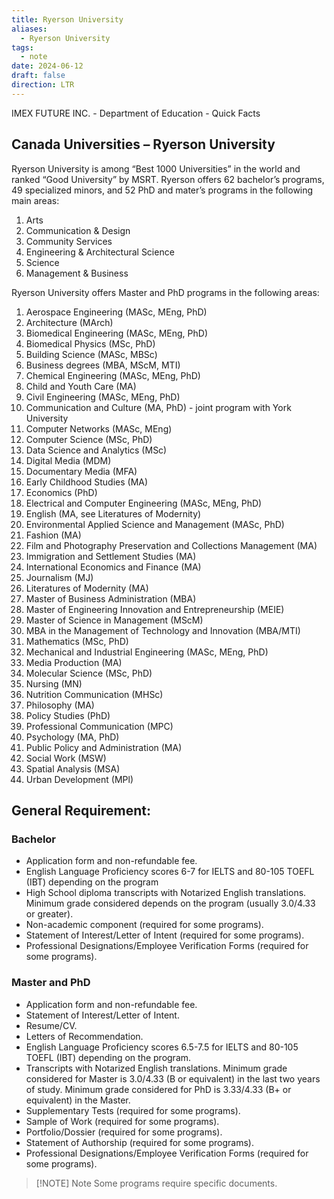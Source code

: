 ```yaml
---
title: Ryerson University
aliases:
  - Ryerson University
tags:
  - note
date: 2024-06-12
draft: false
direction: LTR
---
```


IMEX FUTURE INC. - Department of Education - Quick Facts

## Canada Universities – Ryerson University

Ryerson University is among “Best 1000 Universities” in the world and ranked “Good University” by MSRT. Ryerson offers 62 bachelor’s programs, 49 specialized minors, and 52 PhD and mater’s programs in the following main areas:

1. Arts
2. Communication & Design
3. Community Services
4. Engineering & Architectural Science
5. Science
6. Management & Business

Ryerson University offers Master and PhD programs in the following areas:

1. Aerospace Engineering (MASc, MEng, PhD)
2. Architecture (MArch)
3. Biomedical Engineering (MASc, MEng, PhD)
4. Biomedical Physics (MSc, PhD)
5. Building Science (MASc, MBSc)
6. Business degrees (MBA, MScM, MTI)
7. Chemical Engineering (MASc, MEng, PhD)
8. Child and Youth Care (MA)
9. Civil Engineering (MASc, MEng, PhD)
10. Communication and Culture (MA, PhD) - joint program with York University
11. Computer Networks (MASc, MEng)
12. Computer Science (MSc, PhD)
13. Data Science and Analytics (MSc)
14. Digital Media (MDM)
15. Documentary Media (MFA)
16. Early Childhood Studies (MA)
17. Economics (PhD)
18. Electrical and Computer Engineering (MASc, MEng, PhD)
19. English (MA, see Literatures of Modernity)
20. Environmental Applied Science and Management (MASc, PhD)
21. Fashion (MA)
22. Film and Photography Preservation and Collections Management (MA)
23. Immigration and Settlement Studies (MA)
24. International Economics and Finance (MA)
25. Journalism (MJ)
26. Literatures of Modernity (MA)
27. Master of Business Administration (MBA)
28. Master of Engineering Innovation and Entrepreneurship (MEIE)
29. Master of Science in Management (MScM)
30. MBA in the Management of Technology and Innovation (MBA/MTI)
31. Mathematics (MSc, PhD)
32. Mechanical and Industrial Engineering (MASc, MEng, PhD)
33. Media Production (MA)
34. Molecular Science (MSc, PhD)
35. Nursing (MN)
36. Nutrition Communication (MHSc)
37. Philosophy (MA)
38. Policy Studies (PhD)
39. Professional Communication (MPC)
40. Psychology (MA, PhD)
41. Public Policy and Administration (MA)
42. Social Work (MSW)
43. Spatial Analysis (MSA)
44. Urban Development (MPl)

## General Requirement:
### Bachelor
- Application form and non-refundable fee.
- English Language Proficiency scores 6-7 for IELTS and 80-105 TOEFL (IBT) depending on the program
- High School diploma transcripts with Notarized English translations. Minimum grade considered depends on the program (usually 3.0/4.33 or greater).
- Non-academic component (required for some programs).
- Statement of Interest/Letter of Intent (required for some programs).
- Professional Designations/Employee Verification Forms (required for some programs).

### Master and PhD
- Application form and non-refundable fee.
- Statement of Interest/Letter of Intent.
- Resume/CV.
- Letters of Recommendation.
- English Language Proficiency scores 6.5-7.5 for IELTS and 80-105 TOEFL (IBT) depending on the program.
- Transcripts with Notarized English translations. Minimum grade considered for Master is 3.0/4.33 (B or equivalent) in the last two years of study. Minimum grade considered for PhD is 3.33/4.33 (B+ or equivalent) in the Master.
- Supplementary Tests (required for some programs).
- Sample of Work (required for some programs).
- Portfolio/Dossier (required for some programs).
- Statement of Authorship (required for some programs).
- Professional Designations/Employee Verification Forms (required for some programs).


> [!NOTE] Note 
> Some programs require specific documents.
